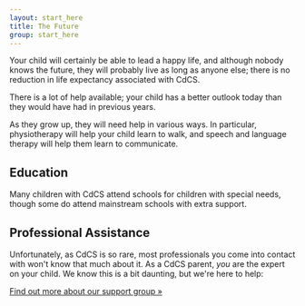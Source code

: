 ```yaml
---
layout: start_here
title: The Future
group: start_here
---
```


Your child will certainly be able to lead a happy life, and although nobody knows the
future, they will probably live as long as anyone else; there is no reduction in life 
expectancy associated with CdCS.

There is a lot of help available; your child has a better outlook today than they would
have had in previous years.

As they grow up, they will need help in various ways. In particular, physiotherapy 
will help your child learn to walk, and speech and language therapy will help them
learn to communicate.

## Education

Many children with CdCS attend schools for children with special needs, though some
do attend mainstream schools with extra support.

## Professional Assistance

Unfortunately, as CdCS is so rare, most professionals you come into contact with 
won't know that much about it. As a CdCS parent, <em>you</em> are the expert
on your child. We know this is a bit daunting, but we're here to help:

<a href='support.html' class='btn btn-primary'>Find out more about our support group »</a>